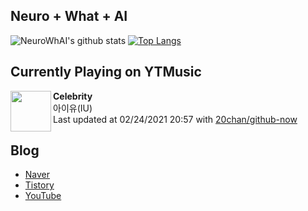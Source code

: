 ## Neuro + What + AI

![NeuroWhAI's github stats](https://github-readme-stats.vercel.app/api?username=neurowhai&count_private=true&show_icons=true)
[![Top Langs](https://github-readme-stats.vercel.app/api/top-langs/?username=neurowhai&layout=compact)](https://github.com/anuraghazra/github-readme-stats)

## Currently Playing on YTMusic

[<img align="left" height="65" src="https://lh3.googleusercontent.com/uBaev32PTrIygjVxDjBSItjcpXexyBn96cI_y_MupxUyj5fqdRLywaVXuB9s5obmr47n8oLc_CGZmfFB">](https://music.youtube.com/channel/UCTUR0sVEkD8T5MlSHqgaI_Q)

**Celebrity**  
아이유(IU)  
Last updated at 02/24/2021 20:57 with [20chan/github-now](https://github.com/20chan/github-now)

## Blog

- [Naver](http://blog.naver.com/neurowhai)
- [Tistory](http://neurowhai.tistory.com/)
- [YouTube](https://www.youtube.com/channel/UCB_v1xU6laBHOeH6z4L-Mtw)
